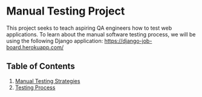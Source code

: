# Manual Testing Project

This project seeks to teach aspiring QA engineers how to test web applications. To learn about the manual software testing process, we will be using the following Django application: https://django-job-board.herokuapp.com/

## Table of Contents

1. [Manual Testing Strategies](../blob/master/manual-testing-strategies/manual-testing-strategies.md)
2. [Testing Process](../blob/master/testing-process)